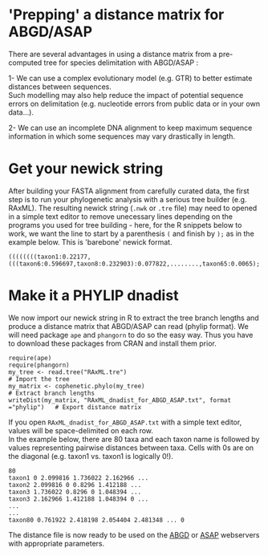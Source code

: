 # 'Prepping' a distance matrix for ABGD/ASAP

There are several advantages in using a distance matrix from a pre-computed tree for species delimitation with ABGD/ASAP :<br/>

1- We can use a complex evolutionary model (e.g. GTR) to better estimate distances between sequences.<br/>
Such modelling may also help reduce the impact of potential sequence errors on delimitation (e.g. nucleotide errors from public data or in your own data...).

2- We can use an incomplete DNA alignment to keep maximum sequence information in which some sequences may vary drastically in length.

# Get your newick string

After building your FASTA alignment from carefully curated data, the first step is to run your phylogenetic analysis with a serious tree builder (e.g. RAxML). The resulting newick string (```.nwk``` or ```.tre``` file) may need to opened in a simple text editor to remove unecessary lines depending on the programs you used for tree building - here, for the R snippets below to work, we want the line to start by a parenthesis ```(``` and finish by ```);``` as in the example below. This is 'barebone' newick format.

```
((((((((taxon1:0.22177,(((taxon6:0.596697,taxon8:0.232903):0.077822,........,taxon65:0.0065);
```
# Make it a PHYLIP dnadist

We now import our newick string in R to extract the tree branch lengths and produce a distance matrix that ABGD/ASAP can read (phylip format). We will need package ```ape``` and ```phangorn``` to do so the easy way. Thus you have to download these packages from CRAN and install them prior.<br/>
 
```
require(ape)
require(phangorn)
my_tree <- read.tree("RAxML.tre")                                        # Import the tree
my_matrix <- cophenetic.phylo(my_tree)                                   # Extract branch lengths
writeDist(my_matrix, "RAxML_dnadist_for_ABGD_ASAP.txt", format ="phylip")   # Export distance matrix
```

If you open ```RAxML_dnadist_for_ABGD_ASAP.txt``` with a simple text editor, values will be space-delimited on each row.<br/>
In the example below, there are 80 taxa and each taxon name is followed by values representing pairwise distances between taxa. Cells with 0s are on the diagonal (e.g. taxon1 vs. taxon1 is logically 0!).<br/>

```
80 
taxon1 0 2.099816 1.736022 2.162966 ...
taxon2 2.099816 0 0.8296 1.412188 ...
taxon3 1.736022 0.8296 0 1.048394 ...
taxon3 2.162966 1.412188 1.048394 0 ...
...
...
taxon80 0.761922 2.418198 2.054404 2.481348 ... 0
```
The distance file is now ready to be used on the [ABGD](https://bioinfo.mnhn.fr/abi/public/abgd/abgdweb.html) or [ASAP](https://bioinfo.mnhn.fr/abi/public/asap/asapweb.html) webservers with appropriate parameters.<br/>

